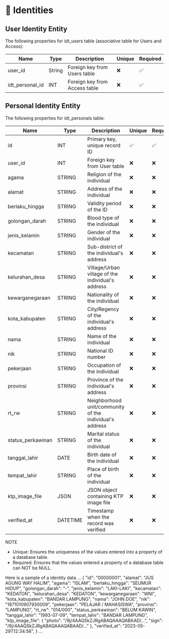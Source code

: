 # 🪪 Identities

## User Identity Entity
The following properties for idt_users table (associative table for Users and Access):

| Name                | Type      | Description                                      | Unique | Required  |
|---------------------|-----------|--------------------------------------------------|--------|-----------|
| user_id             | String    | Foreign key from Users table                     |   ❌   |    ✅    |
| idt_personal_id     | INT       | Foreign key from Access table                    |   ❌   |    ✅    |


## Personal Identity Entity
The following properties for idt_personals table:

| Name              | Type      | Description                                             | Unique | Required  |
|-------------------|-----------|---------------------------------------------------------|--------|-----------|
| id                | INT       | Primary key, unique record ID                           |   ✅   |    ✅    |
| user_id           | INT       | Foreign key from User table                             |   ❌   |    ❌    |
| agama             | STRING    | Religion of the individual                              |   ❌   |    ❌    |
| alamat            | STRING    | Address of the individual                               |   ❌   |    ❌    |
| berlaku_hingga    | STRING    | Validity period of the ID                               |   ❌   |    ❌    |
| golongan_darah    | STRING    | Blood type of the individual                            |   ❌   |    ❌    |
| jenis_kelamin     | STRING    | Gender of the individual                                |   ❌   |    ❌    |
| kecamatan         | STRING    | Sub-district of the individual's address                |   ❌   |    ❌    |
| kelurahan_desa    | STRING    | Village/Urban village of the individual's address       |   ❌   |    ❌    |
| kewarganegaraan   | STRING    | Nationality of the individual                           |   ❌   |    ❌    |
| kota_kabupaten    | STRING    | City/Regency of the individual's address                |   ❌   |    ❌    |
| nama              | STRING    | Name of the individual                                  |   ❌   |    ❌    |
| nik               | STRING    | National ID number                                      |   ❌   |    ❌    |
| pekerjaan         | STRING    | Occupation of the individual                            |   ❌   |    ❌    |
| provinsi          | STRING    | Province of the individual's address                    |   ❌   |    ❌    |
| rt_rw             | STRING    | Neighborhood unit/community of the individual's address |   ❌   |    ❌    |
| status_perkawinan | STRING    | Marital status of the individual                        |   ❌   |    ❌    |
| tanggal_lahir     | DATE      | Birth date of the individual                            |   ❌   |    ❌    |
| tempat_lahir      | STRING    | Place of birth of the individual                        |   ❌   |    ❌    |
| ktp_image_file    | JSON      | JSON object containing KTP image file                   |   ❌   |    ❌    |
| verified_at       | DATETIME  | Timestamp when the record was verified                  |   ❌   |    ❌    |

NOTE
- Unique: Ensures the uniqueness of the values entered into a property of a database table.
- Required: Ensures that the values entered a property of a database table can NOT be NULL.


Here is a sample of a identity data
...
{
  "id": "00000001",
  "alamat": "JUS AGUNG WAY HALIM",
  "agama": "ISLAM",
  "berlaku_hingga": "SEUMUR HIDUP",
  "golongan_darah": "-",
  "jenis_kelamin": "LAKI-LAKI",
  "kecamatan": "KEDATON",
  "kelurahan_desa": "KEDATON",
  "kewarganegaraan": "WNI",
  "kota_kabupaten": "BANDAR LAMPUNG",
  "nama": "JOHN DOE",
  "nik": "1871010907930009",
  "pekerjaan": "PELAJAR / MAHASISWA",
  "provinsi": "LAMPUNG",
  "rt_rw": "014/000",
  "status_perkawinan": "BELUM KAWIN",
  "tanggal_lahir": "1993-07-09",
  "tempat_lahir": "BANDAR LAMPUNG",
  "ktp_image_file": {
    "photo": "/9j/4AAQSkZJRgABAQAAAQABAAD/...",
    "sign": "/9j/4AAQSkZJRgABAQAAAQABAAD/..."
  },
  "verified_at": "2023-05-29T12:34:56",
}
...
